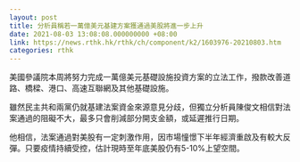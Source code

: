 ```yaml
---
layout: post
title: 分析員稱若一萬億美元基建方案獲通過美股將進一步上升
date: 2021-08-03 13:08:08.000000000 +08:00
link: https://news.rthk.hk/rthk/ch/component/k2/1603976-20210803.htm
categories: rthk
---
```


美國參議院本周將努力完成一萬億美元基礎設施投資方案的立法工作，撥款改善道路、橋樑、港口、高速互聯網及其他基礎設施。

雖然民主共和兩黨仍就基建法案資金來源意見分歧，但獨立分析員陳俊文相信對法案通過的阻礙不大，最多只會削減部分開支金額，或延遲推行日期。

他相信，法案通過對美股有一定刺激作用，因市場憧憬下半年經濟重啟及有較大反彈。只要疫情持續受控，估計現時至年底美股仍有5-10%上望空間。

